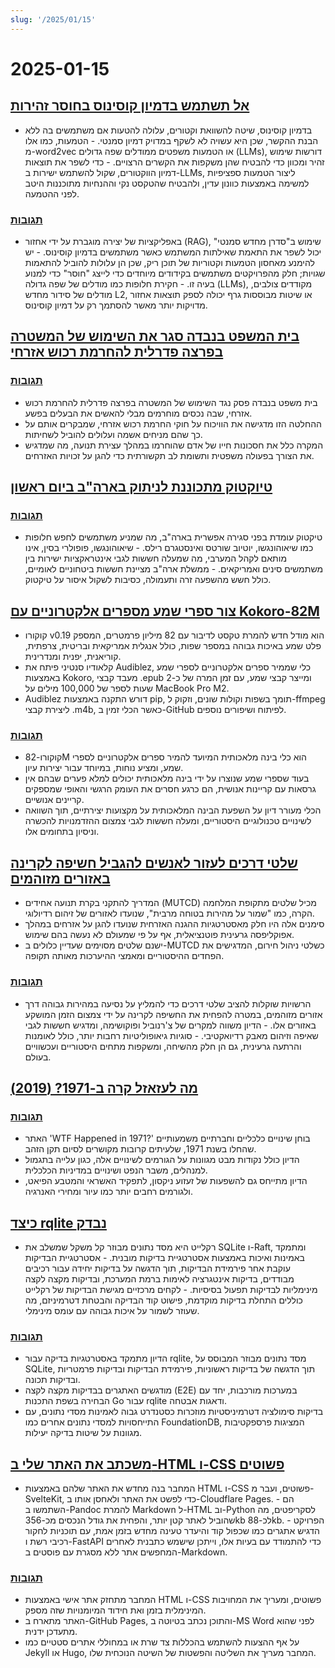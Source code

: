 ```yaml
---
slug: '/2025/01/15'
---
```


# 2025-01-15

## [אל תשתמש בדמיון קוסינוס בחוסר זהירות](https://p.migdal.pl/blog/2025/01/dont-use-cosine-similarity/)

- בדמיון קוסינוס, שיטה להשוואת וקטורים, עלולה להטעות אם משתמשים בה ללא הבנת ההקשר, שכן היא עשויה לא לשקף במדויק דמיון סמנטי. - הטמעות, כמו אלו מ-word2vec או הטמעות משפטים ממודלים שפה גדולים (LLMs), דורשות שימוש זהיר ומכוון כדי להבטיח שהן משקפות את הקשרים הרצויים. - כדי לשפר את תוצאות דמיון הווקטורים, שקול להשתמש ישירות ב-LLMs, ליצור הטמעות ספציפיות למשימה באמצעות כוונון עדין, ולהבטיח שהטקסט נקי וההנחיות מתוכננות היטב לפני ההטמעה.

### [תגובות](https://news.ycombinator.com/item?id=42704078)

- באפליקציות של יצירה מוגברת על ידי אחזור (RAG), שימוש ב"סדרן מחדש סמנטי" יכול לשפר את התאמת שאילתות המשתמש כאשר משתמשים בדמיון קוסינוס. - יש להימנע מאחסון הטמעות וקטוריות של תוכן ריק, שכן הן עלולות להוביל להתאמות שגויות; חלק מהפרויקטים משתמשים בקידודים מיוחדים כדי לייצג "חוסר" כדי למנוע בעיה זו. - חקירת חלופות כמו מודלים של שפה גדולה (LLMs), מקודדים צולבים, מודלים של סידור מחדש L2, או שיטות מבוססות גרף יכולה לספק תוצאות אחזור מדויקות יותר מאשר להסתמך רק על דמיון קוסינוס.

## [בית המשפט בנבדה סגר את השימוש של המשטרה בפרצה פדרלית להחרמת רכוש אזרחי](https://ij.org/press-release/nevada-court-shuts-down-police-use-of-federal-loophole-for-civil-forfeiture/)

### [תגובות](https://news.ycombinator.com/item?id=42707573)

- בית משפט בנבדה פסק נגד השימוש של המשטרה בפרצה פדרלית להחרמת רכוש אזרחי, שבה נכסים מוחרמים מבלי להאשים את הבעלים בפשע.
- ההחלטה הזו מדגישה את הוויכוח על חוקי החרמת רכוש אזרחי, שמבקרים אותם על כך שהם מניחים אשמה ועלולים להוביל לשחיתות.
- המקרה כלל את חסכונות חייו של אדם שהוחרמו במהלך עצירת תנועה, מה שמדגיש את הצורך בפעולה משפטית ותשומת לב תקשורתית כדי להגן על זכויות האזרחים.

## [טיוקטוק מתכוננת לניתוק בארה"ב ביום ראשון](https://www.reuters.com/technology/tiktok-preparing-us-shut-off-sunday-information-reports-2025-01-15/)

### [תגובות](https://news.ycombinator.com/item?id=42710339)

- טיקטוק עומדת בפני סגירה אפשרית בארה"ב, מה שמניע משתמשים לחפש חלופות כמו שיאוהונגשו, יוטיוב שורטס ואינסטגרם רילס. - שיאוהונגשו, פופולרי בסין, אינו מותאם לקהל המערבי, מה שמעלה חששות לגבי אינטראקציות ישירות בין משתמשים סינים ואמריקאים. - ממשלת ארה"ב מציינת חששות ביטחוניים לאומיים, כולל חשש מהשפעה זרה ותעמולה, כסיבות לשקול איסור על טיקטוק.

## [צור ספרי שמע מספרים אלקטרוניים עם Kokoro-82M](https://claudio.uk/posts/epub-to-audiobook.html)

- קוקורו v0.19 הוא מודל חדש להמרת טקסט לדיבור עם 82 מיליון פרמטרים, המספק פלט שמע באיכות גבוהה במספר שפות, כולל אנגלית אמריקאית ובריטית, צרפתית, קוריאנית, יפנית ומנדרינית.
- קלאודיו סנטיני פיתח את Audiblez, כלי שממיר ספרים אלקטרוניים לספרי שמע באמצעות Kokoro, מעבד קבצי .epub ומייצר קבצי שמע, עם זמן המרה של כ-2 שעות לספר של 100,000 מילים על MacBook Pro M2.
- Audiblez דורש התקנה באמצעות pip, תומך בשפות וקולות שונים, וזקוק ל-ffmpeg ליצירת קבצי .m4b, כאשר הכלי זמין ב-GitHub לפיתוח ושיפורים נוספים.

### [תגובות](https://news.ycombinator.com/item?id=42708773)

- קוקורו-82M הוא כלי בינה מלאכותית המיועד להמיר ספרים אלקטרוניים לספרי שמע, ומציע נוחות, במיוחד עבור יצירות עיון.
- בעוד שספרי שמע שנוצרו על ידי בינה מלאכותית יכולים למלא פערים שבהם אין גרסאות עם קריינות אנושית, הם כרגע חסרים את העומק הרגשי והאופי שמספקים קריינים אנושיים.
- הכלי מעורר דיון על השפעת הבינה המלאכותית על מקצועות יצירתיים, תוך השוואה לשינויים טכנולוגיים היסטוריים, ומעלה חששות לגבי צמצום ההזדמנויות להכשרה וניסיון בתחומים אלו.

## [שלטי דרכים לעזור לאנשים להגביל חשיפה לקרינה באזורים מזוהמים](https://www.theautopian.com/if-you-ever-see-this-speed-sign-youre-probably-going-to-die/)

- המדריך להתקני בקרת תנועה אחידים (MUTCD) מכיל שלטים מתקופת המלחמה הקרה, כמו "שמור על מהירות בטוחה מרבית", שנועדו לאזורים של זיהום רדיולוגי.
- סימנים אלה היו חלק מאסטרטגיות ההגנה האזרחית שנועדו להגן על אזרחים במהלך אפוקליפסה גרעינית פוטנציאלית, אף על פי שמעולם לא נעשה בהם שימוש.
- ישנם שלטים מסוימים שעדיין כלולים ב-MUTCD כשלטי ניהול חירום, המדגישים את הפחדים ההיסטוריים ומאמצי ההיערכות מאותה תקופה.

### [תגובות](https://news.ycombinator.com/item?id=42704491)

- הרשויות שוקלות להציב שלטי דרכים כדי להמליץ על נסיעה במהירות גבוהה דרך אזורים מזוהמים, במטרה להפחית את החשיפה לקרינה על ידי צמצום הזמן המושקע באזורים אלו. - הדיון משווה למקרים של צ'רנוביל ופוקושימה, ומדגיש חששות לגבי שאיפה וזיהום מאבק רדיואקטיבי. - סוגיות גיאופוליטיות רחבות יותר, כולל לאומנות והרתעה גרעינית, גם הן חלק מהשיחה, ומשקפות מתחים היסטוריים ועכשוויים בעולם.

## [מה לעזאזל קרה ב-1971? (2019)](https://wtfhappenedin1971.com/)

### [תגובות](https://news.ycombinator.com/item?id=42711781)

- האתר 'WTF Happened in 1971?' בוחן שינויים כלכליים וחברתיים משמעותיים שהחלו בשנת 1971, שלעיתים קרובות מקושרים לסיום תקן הזהב.
- הדיון כולל נקודות מבט מגוונות על הגורמים לשינויים אלה, כגון עלייה בתגמול למנהלים, משבר הנפט ושינויים במדיניות הכלכלית.
- הדיון מתייחס גם להשפעות של זעזוע ניקסון, לתפקיד האשראי והמטבע הפיאט, ולגורמים רחבים יותר כמו עיור ומחירי האנרגיה.

## [כיצד rqlite נבדק](https://philipotoole.com/how-is-rqlite-tested/)

- רקלייט היא מסד נתונים מבוזר קל משקל שמשלב את SQLite ו-Raft, ומתמקד באמינות ואיכות באמצעות אסטרטגיית בדיקות מובנית. - אסטרטגיית הבדיקות עוקבת אחר פירמידת הבדיקות, תוך הדגשה על בדיקות יחידה עבור רכיבים מבודדים, בדיקות אינטגרציה לאימות ברמת המערכת, ובדיקות מקצה לקצה מינימליות לבדיקות תפעול בסיסיות. - לקחים מרכזיים מגישת הבדיקות של רקלייט כוללים התחלת בדיקות מוקדמת, פישוט קוד הבדיקה והבטחת דטרמיניזם, מה שעוזר לשמור על איכות גבוהה עם עומס מינימלי.

### [תגובות](https://news.ycombinator.com/item?id=42703282)

- הדיון מתמקד באסטרטגיות בדיקה עבור rqlite, מסד נתונים מבוזר המבוסס על SQLite, תוך הדגשה של בדיקות ראשוניות, פירמידת הבדיקות ובדיקות פרמטריות ובדיקות תכונה.
- מודגשים האתגרים בבדיקות מקצה לקצה (E2E) במערכות מורכבות, יחד עם הבחירה בשפת התכנות Go עבור rqlite ודאגות אבטחה.
- בדיקות סימולציה דטרמיניסטיות מוזכרות כסטנדרט גבוה לאמינות מסדי נתונים, עם התייחסויות למסדי נתונים אחרים כמו FoundationDB, המציגות פרספקטיבות מגוונות על שיטות בדיקה יעילות.

## [משכתב את האתר שלי ב-HTML ו-CSS פשוטים](https://www.vijayp.dev/blog/rewrite-plain-html/)

- המחבר בנה מחדש את האתר שלהם באמצעות HTML ו-CSS פשוטים, ועבר מ-SvelteKit, כדי לפשט את האתר ולאחסן אותו ב-Cloudflare Pages. - הם השתמשו ב-Pandoc להמרת Markdown ל-HTML וב-Python לסקריפטים, מה שהוביל לאתר קטן יותר, והפחית את גודל הנכסים מכ-356kb לכ-88kb. - הפרויקט הדגיש אתגרים כמו שכפול קוד והיעדר טעינה מחדש בזמן אמת, עם תוכניות לחקור רכיבי רשת ו-FastAPI כדי להתמודד עם בעיות אלו, וייתכן שישמש כתבנית לאחרים המחפשים אתר ללא מסגרת עם פוסטים ב-Markdown.

### [תגובות](https://news.ycombinator.com/item?id=42705077)

- המחבר מתחזק אתר אישי באמצעות HTML ו-CSS פשוטים, ומעריך את המחויבות המינימלית בזמן ואת חידוד המיומנויות שזה מספק.
- האתר מתארח ב-GitHub Pages, והתוכן נכתב בטיוטה ב-MS Word לפני שהוא מתעדכן ידנית.
- על אף ההצעות להשתמש בהכללות צד שרת או במחוללי אתרים סטטיים כמו Jekyll או Hugo, המחבר מעריך את השליטה והפשטות של השיטה הנוכחית שלו.

<head>
  <meta property="og:title" content="אל תשתמש בדמיון קוסינוס בחוסר זהירות" />
  <meta property="og:type" content="website" />
  <meta property="og:image" content="https://og.cho.sh/api/og/?title=%D7%90%D7%9C%20%D7%AA%D7%A9%D7%AA%D7%9E%D7%A9%20%D7%91%D7%93%D7%9E%D7%99%D7%95%D7%9F%20%D7%A7%D7%95%D7%A1%D7%99%D7%A0%D7%95%D7%A1%20%D7%91%D7%97%D7%95%D7%A1%D7%A8%20%D7%96%D7%94%D7%99%D7%A8%D7%95%D7%AA&subheading=%D7%99%D7%95%D7%9D%20%D7%A8%D7%91%D7%99%D7%A2%D7%99%2C%2015%20%D7%91%D7%99%D7%A0%D7%95%D7%90%D7%A8%202025%3A%20%D7%A1%D7%99%D7%9B%D7%95%D7%9D%20%D7%97%D7%93%D7%A9%D7%95%D7%AA%20Hacker" />
</head>
